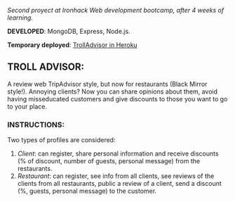 *Second proyect at Ironhack Web development bootcamp, after 4 weeks of learning.* 

**DEVELOPED**: MongoDB, Express, Node.js. 

**Temporary deployed**: [TrollAdvisor in Heroku](http://trolladvisor.herokuapp.com/)

## TROLL ADVISOR:

A review web TripAdvisor style, but now for restaurants (Black Mirror style!). 
Annoying clients? Now you can share opinions about them, avoid having misseducated customers 
and give discounts to those you want to go to your place. 

### INSTRUCTIONS: 

Two types of profiles are considered: 
1. *Client*: can register, share personal information and receive discounts (% of discount, number 
of guests, personal message) from the restaurants.
2. *Restaurant*: can register, see info from all clients, see reviews of the clients from all restaurants,
public a review of a client, send a discount (%, guests, personal message) to the customer. 
